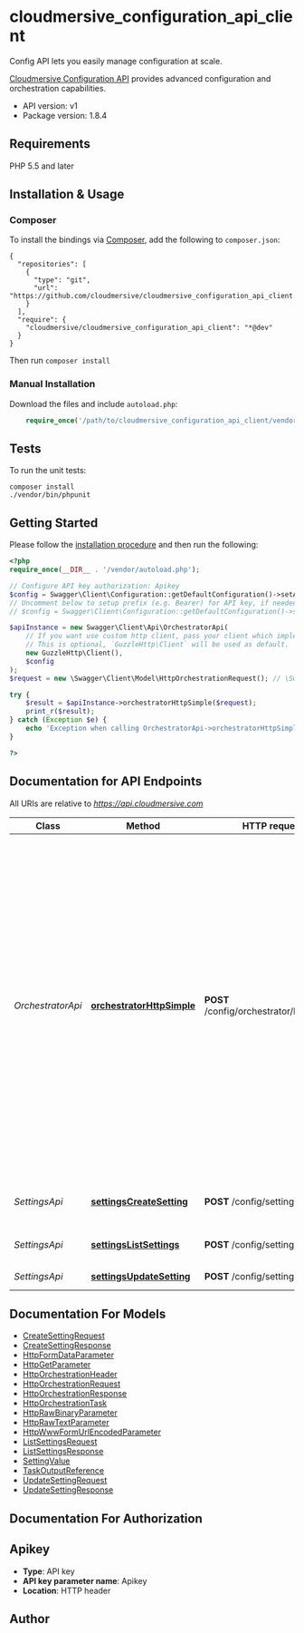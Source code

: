 # cloudmersive_configuration_api_client
Config API lets you easily manage configuration at scale.

[Cloudmersive Configuration API](https://www.cloudmersive.com/) provides advanced configuration and orchestration capabilities.

- API version: v1
- Package version: 1.8.4


## Requirements

PHP 5.5 and later

## Installation & Usage
### Composer

To install the bindings via [Composer](http://getcomposer.org/), add the following to `composer.json`:

```
{
  "repositories": [
    {
      "type": "git",
      "url": "https://github.com/cloudmersive/cloudmersive_configuration_api_client.git"
    }
  ],
  "require": {
    "cloudmersive/cloudmersive_configuration_api_client": "*@dev"
  }
}
```

Then run `composer install`

### Manual Installation

Download the files and include `autoload.php`:

```php
    require_once('/path/to/cloudmersive_configuration_api_client/vendor/autoload.php');
```

## Tests

To run the unit tests:

```
composer install
./vendor/bin/phpunit
```

## Getting Started

Please follow the [installation procedure](#installation--usage) and then run the following:

```php
<?php
require_once(__DIR__ . '/vendor/autoload.php');

// Configure API key authorization: Apikey
$config = Swagger\Client\Configuration::getDefaultConfiguration()->setApiKey('Apikey', 'YOUR_API_KEY');
// Uncomment below to setup prefix (e.g. Bearer) for API key, if needed
// $config = Swagger\Client\Configuration::getDefaultConfiguration()->setApiKeyPrefix('Apikey', 'Bearer');

$apiInstance = new Swagger\Client\Api\OrchestratorApi(
    // If you want use custom http client, pass your client which implements `GuzzleHttp\ClientInterface`.
    // This is optional, `GuzzleHttp\Client` will be used as default.
    new GuzzleHttp\Client(),
    $config
);
$request = new \Swagger\Client\Model\HttpOrchestrationRequest(); // \Swagger\Client\Model\HttpOrchestrationRequest | 

try {
    $result = $apiInstance->orchestratorHttpSimple($request);
    print_r($result);
} catch (Exception $e) {
    echo 'Exception when calling OrchestratorApi->orchestratorHttpSimple: ', $e->getMessage(), PHP_EOL;
}

?>
```

## Documentation for API Endpoints

All URIs are relative to *https://api.cloudmersive.com*

Class | Method | HTTP request | Description
------------ | ------------- | ------------- | -------------
*OrchestratorApi* | [**orchestratorHttpSimple**](docs/Api/OrchestratorApi.md#orchestratorhttpsimple) | **POST** /config/orchestrator/http/simple | Orchestrate multiple HTTP API calls with a single API call in the order specified.  Call other Cloudmersive APIs or third party APIs.  For Cloudmersive APIs, the API Key will automatically propogate to the child calls without needing to be set explicitly.  Name each task and reference the output of a previous task in the inputs to a given task.
*SettingsApi* | [**settingsCreateSetting**](docs/Api/SettingsApi.md#settingscreatesetting) | **POST** /config/settings/create | Create a setting in the specified bucket
*SettingsApi* | [**settingsListSettings**](docs/Api/SettingsApi.md#settingslistsettings) | **POST** /config/settings/list | Enumerate the settings in a bucket
*SettingsApi* | [**settingsUpdateSetting**](docs/Api/SettingsApi.md#settingsupdatesetting) | **POST** /config/settings/update | Update a setting


## Documentation For Models

 - [CreateSettingRequest](docs/Model/CreateSettingRequest.md)
 - [CreateSettingResponse](docs/Model/CreateSettingResponse.md)
 - [HttpFormDataParameter](docs/Model/HttpFormDataParameter.md)
 - [HttpGetParameter](docs/Model/HttpGetParameter.md)
 - [HttpOrchestrationHeader](docs/Model/HttpOrchestrationHeader.md)
 - [HttpOrchestrationRequest](docs/Model/HttpOrchestrationRequest.md)
 - [HttpOrchestrationResponse](docs/Model/HttpOrchestrationResponse.md)
 - [HttpOrchestrationTask](docs/Model/HttpOrchestrationTask.md)
 - [HttpRawBinaryParameter](docs/Model/HttpRawBinaryParameter.md)
 - [HttpRawTextParameter](docs/Model/HttpRawTextParameter.md)
 - [HttpWwwFormUrlEncodedParameter](docs/Model/HttpWwwFormUrlEncodedParameter.md)
 - [ListSettingsRequest](docs/Model/ListSettingsRequest.md)
 - [ListSettingsResponse](docs/Model/ListSettingsResponse.md)
 - [SettingValue](docs/Model/SettingValue.md)
 - [TaskOutputReference](docs/Model/TaskOutputReference.md)
 - [UpdateSettingRequest](docs/Model/UpdateSettingRequest.md)
 - [UpdateSettingResponse](docs/Model/UpdateSettingResponse.md)


## Documentation For Authorization


## Apikey

- **Type**: API key
- **API key parameter name**: Apikey
- **Location**: HTTP header


## Author




